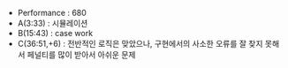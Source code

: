 <ul>
  <li>Performance : 680</li>
  <li>A(3:33) : 시뮬레이션</li>
  <li>B(15:43) : case work</li>
  <li>C(36:51,+6) : 전반적인 로직은 맞았으나, 구현에서의 사소한 오류를 잘 찾지 못해서 페널티를 많이 받아서 아쉬운 문제</li>
</ul>


